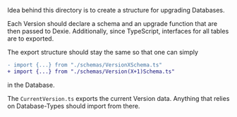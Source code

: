 Idea behind this directory is to create a structure for upgrading Databases.

Each Version should declare a schema and an upgrade function that are then passed to Dexie.
Additionally, since TypeScript, interfaces for all tables are to exported.

The export structure should stay the same so that one can simply

```diff
- import {...} from "./schemas/VersionXSchema.ts"
+ import {...} from "./schemas/Version(X+1)Schema.ts"
```

in the Database.

The `CurrentVersion.ts` exports the current Version data. Anything that relies on Database-Types should import from there.
